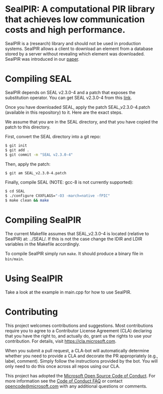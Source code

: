 # SealPIR: A computational PIR library that achieves low communication costs and high performance.

SealPIR is a (research) library and should not be used in production systems. SealPIR allows a client to download an element from a database stored by a server without revealing which element was downloaded. SealPIR was introduced in our [paper](https://eprint.iacr.org/2017/1142.pdf).


# Compiling SEAL

SealPIR depends on SEAL v2.3.0-4 and a patch that exposes the substitution operator. You can get SEAL v2.3.0-4 from this [link](https://sealcrypto.org).

Once you have downloaded SEAL, apply the patch SEAL_v2.3.0-4.patch (available in this repository) to it. Here are the exact steps. 

We assume that you are in the SEAL directory, and that you have copied the patch to this directory.

First, convert the SEAL directory into a git repo:

```sh
$ git init
$ git add .
$ git commit -m "SEAL v2.3.0-4"
```
Then, apply the patch:

```sh
$ git am SEAL_v2.3.0-4.patch
```

Finally, compile SEAL (NOTE: gcc-8 is not currently supported):

```sh
$ cd SEAL
$ ./configure CXXFLAGS="-O3 -march=native -fPIC"
$ make clean && make
```

# Compiling SealPIR

The current Makefile assumes that SEAL_v2.3.0-4 is located (relative to SealPIR) at: ../SEAL/. If this is not the case change the IDIR and LDIR variables in the Makefile accordingly.

To compile SealPIR simply run ``make``. It should produce a binary file in ``bin/main``.


# Using SealPIR

Take a look at the example in main.cpp for how to use SealPIR.

# Contributing

This project welcomes contributions and suggestions.  Most contributions require you to agree to a
Contributor License Agreement (CLA) declaring that you have the right to, and actually do, grant us
the rights to use your contribution. For details, visit https://cla.microsoft.com.

When you submit a pull request, a CLA-bot will automatically determine whether you need to provide
a CLA and decorate the PR appropriately (e.g., label, comment). Simply follow the instructions
provided by the bot. You will only need to do this once across all repos using our CLA.

This project has adopted the [Microsoft Open Source Code of Conduct](https://opensource.microsoft.com/codeofconduct/).
For more information see the [Code of Conduct FAQ](https://opensource.microsoft.com/codeofconduct/faq/) or
contact [opencode@microsoft.com](mailto:opencode@microsoft.com) with any additional questions or comments.
